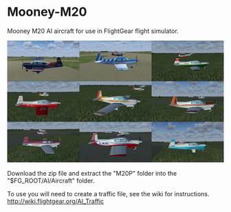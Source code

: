 # Mooney-M20
Mooney M20 AI aircraft for use in FlightGear flight simulator.

![Mooney](screenshot/Mooney.jpg)

Download the zip file and extract the "M20P" folder into the "$FG_ROOT/AI/Aircraft" folder.

To use you will need to create a traffic file, see the wiki for instructions.
 http://wiki.flightgear.org/AI_Traffic
